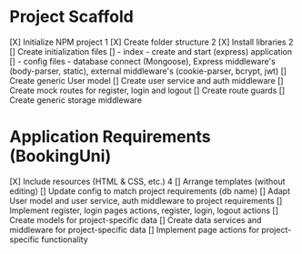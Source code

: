 # Project Scaffold

[X] Initialize NPM project 1
[X] Create folder structure 2
[X] Install libraries 2
[] Create initialization files
[] - index - create and start (express) application
[] - config files - database connect (Mongoose), 
                    Express middleware's (body-parser, static),
                    external middleware's (cookie-parser, bcrypt, jwt)
[] Create generic User model
[] Create user service and auth middleware
[] Create mock routes for register, login and logout
[] Create route guards
[] Create generic storage middleware

# Application Requirements (BookingUni)

[X] Include resources (HTML & CSS, etc.) 4
[] Arrange templates (without editing)
[] Update config to match project requirements (db name)
[] Adapt User model and user service, auth middleware to project requirements
[] Implement register, login pages actions, register, login, logout actions
[] Create models for project-specific data
[] Create data services and middleware for project-specific data
[] Implement page actions for project-specific functionality